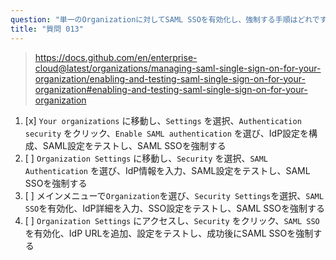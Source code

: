 ```yaml
---
question: "単一のOrganizationに対してSAML SSOを有効化し、強制する手順はどれですか？"
title: "質問 013"
---
```


> https://docs.github.com/en/enterprise-cloud@latest/organizations/managing-saml-single-sign-on-for-your-organization/enabling-and-testing-saml-single-sign-on-for-your-organization#enabling-and-testing-saml-single-sign-on-for-your-organization
1. [x] `Your organizations` に移動し、`Settings` を選択、`Authentication security` をクリック、`Enable SAML authentication` を選び、IdP設定を構成、SAML設定をテストし、SAML SSOを強制する
1. [ ] `Organization Settings` に移動し、`Security` を選択、`SAML Authentication` を選び、IdP情報を入力、SAML設定をテストし、SAML SSOを強制する
1. [ ] メインメニューで`Organization`を選び、`Security Settings`を選択、`SAML SSO`を有効化、IdP詳細を入力、SSO設定をテストし、SAML SSOを強制する
1. [ ] `Organization Settings` にアクセスし、`Security` をクリック、`SAML SSO` を有効化、IdP URLを追加、設定をテストし、成功後にSAML SSOを強制する